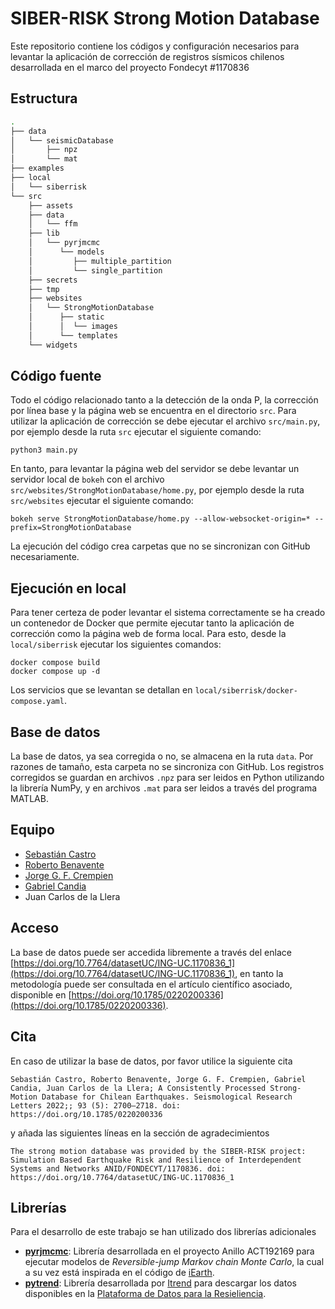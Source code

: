 # SIBER-RISK Strong Motion Database

Este repositorio contiene los códigos y configuración necesarios para levantar la aplicación de corrección de registros sísmicos chilenos desarrollada en el marco del proyecto Fondecyt #1170836

## Estructura

```bash
.
├── data
│   └── seismicDatabase
│       ├── npz
│       └── mat
├── examples
├── local
│   └── siberrisk
└── src
    ├── assets
    ├── data
    │   └── ffm
    ├── lib
    │   └── pyrjmcmc
    │      └── models
    │         ├── multiple_partition
    │         └── single_partition
    ├── secrets
    ├── tmp
    ├── websites
    │   └── StrongMotionDatabase
    │      ├── static
    │      │  └── images
    │      └── templates
    └── widgets
```

## Código fuente

Todo el código relacionado tanto a la detección de la onda P, la corrección por línea base y la página web se encuentra en el directorio ```src```. Para utilizar la aplicación de corrección se debe ejecutar el archivo ```src/main.py```, por ejemplo desde la ruta ```src``` ejecutar el siguiente comando:

```shell
python3 main.py
````

En tanto, para levantar la página web del servidor se debe levantar un servidor local de ```bokeh``` con el archivo ```src/websites/StrongMotionDatabase/home.py```, por ejemplo desde la ruta ```src/websites``` ejecutar el siguiente comando:

```shell
bokeh serve StrongMotionDatabase/home.py --allow-websocket-origin=* --prefix=StrongMotionDatabase
```

La ejecución del código crea carpetas que no se sincronizan con GitHub necesariamente.

## Ejecución en local

Para tener certeza de poder levantar el sistema correctamente se ha creado un contenedor de Docker que permite ejecutar tanto la aplicación de corrección como la página web de forma local. Para esto, desde la ```local/siberrisk``` ejecutar los siguientes comandos:

```shell
docker compose build
docker compose up -d
```

Los servicios que se levantan se detallan en ```local/siberrisk/docker-compose.yaml```.

## Base de datos

La base de datos, ya sea corregida o no, se almacena en la ruta ```data```. Por razones de tamaño, esta carpeta no se sincroniza con GitHub. Los registros corregidos se guardan en archivos ```.npz``` para ser leidos en Python utilizando la librería NumPy, y en archivos ```.mat``` para ser leidos a través del programa MATLAB.

## Equipo

- [Sebastián Castro](https://github.com/sebacastroh)
- [Roberto Benavente](https://github.com/robenavente)
- [Jorge G. F. Crempien](https://github.com/crempien)
- [Gabriel Candia](https://github.com/gacandia)
- Juan Carlos de la Llera

## Acceso

La base de datos puede ser accedida libremente a través del enlace [https://doi.org/10.7764/datasetUC/ING-UC.1170836_1](https://doi.org/10.7764/datasetUC/ING-UC.1170836_1), en tanto la metodología puede ser consultada en el artículo científico asociado, disponible en [https://doi.org/10.1785/0220200336](https://doi.org/10.1785/0220200336).

## Cita

En caso de utilizar la base de datos, por favor utilice la siguiente cita

    Sebastián Castro, Roberto Benavente, Jorge G. F. Crempien, Gabriel Candia, Juan Carlos de la Llera; A Consistently Processed Strong‐Motion Database for Chilean Earthquakes. Seismological Research Letters 2022;; 93 (5): 2700–2718. doi: https://doi.org/10.1785/0220200336

y añada las siguientes líneas en la sección de agradecimientos

    The strong motion database was provided by the SIBER-RISK project: Simulation Based Earthquake Risk and Resilience of Interdependent Systems and Networks ANID/FONDECYT/1170836. doi: https://doi.org/10.7764/datasetUC/ING-UC.1170836_1

## Librerías

Para el desarrollo de este trabajo se han utilizado dos librerías adicionales

- [**pyrjmcmc**](https://github.com/robenavente/pyrjmcmc): Librería desarrollada en el proyecto Anillo ACT192169 para ejecutar modelos de *Reversible-jump Markov chain Monte Carlo*, la cual a su vez está inspirada en el código de [iEarth](https://www.iearth.edu.au/codes/).
- [**pytrend**](https://github.com/ItrendCL/pytrend): Librería desarrollada por [Itrend](https://itrend.cl) para descargar los datos disponibles en la [Plataforma de Datos para la Resieliencia](https://www.plataformadedatos.cl).
